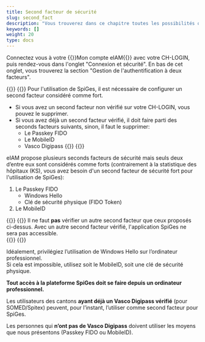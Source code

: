 ```yaml
---
title: Second facteur de sécurité
slug: second_fact
description: "Vous trouverez dans ce chapitre toutes les possibilités que vous avez comme second facteur de sécurité."
keywords: []
weight: 20
type: docs
---
```


Connectez vous à votre {{<link url="https://www.myaccount.eiam.admin.ch/" newTab="true">}}Mon compte eIAM{{</link>}} avec votre CH-LOGIN, puis rendez-vous dans l'onglet "Connexion et sécurité". En bas de cet onglet, vous trouverez la section "Gestion de l'authentification à deux facteurs".

{{<alert color="info">}}
{{<markdown>}}
Pour l'utilisation de SpiGes, il est nécessaire de configurer un second facteur considéré comme fort.

- Si vous avez un second facteur non vérifié sur votre CH-LOGIN, vous pouvez le supprimer.
- Si vous avez déjà un second facteur vérifié, il doit faire parti des seconds facteurs suivants, sinon, il faut le supprimer:
    - Le Passkey FIDO
    - Le MobileID
    - Vasco Digipass
{{</markdown>}}
{{</alert>}}

eIAM propose plusieurs seconds facteurs de sécurité mais seuls deux d’entre eux sont considérés comme forts (contrairement à la statistique des hôpitaux (KS), vous avez besoin d'un second facteur de sécurité fort pour l'utilisation de SpiGes):

1. Le Passkey FIDO
    - Windows Hello
    - Clé de sécurité physique (FIDO Token)
2. Le MobileID

{{<alert color="warning">}}
{{<markdown>}}
Il ne faut **pas** vérifier un autre second facteur que ceux proposés ci-dessus. Avec un autre second facteur vérifié, l'application SpiGes ne sera pas accessible.  
{{</markdown>}}
{{</alert>}}

Idéalement, privilégiez l’utilisation de Windows Hello sur l’ordinateur professionnel.          
Si cela est impossible, utilisez soit le MobileID, soit une clé de sécurité physique.

**Tout accès à la plateforme SpiGes doit se faire depuis un ordinateur professionnel.**

Les utilisateurs des cantons **ayant déjà un Vasco Digipass vérifié** (pour SOMED/Spitex) peuvent, pour l’instant, l’utiliser comme second facteur pour SpiGes. 

Les personnes qui **n’ont pas de Vasco Digipass** doivent utiliser les moyens que nous présentons (Passkey FIDO ou MobileID).
